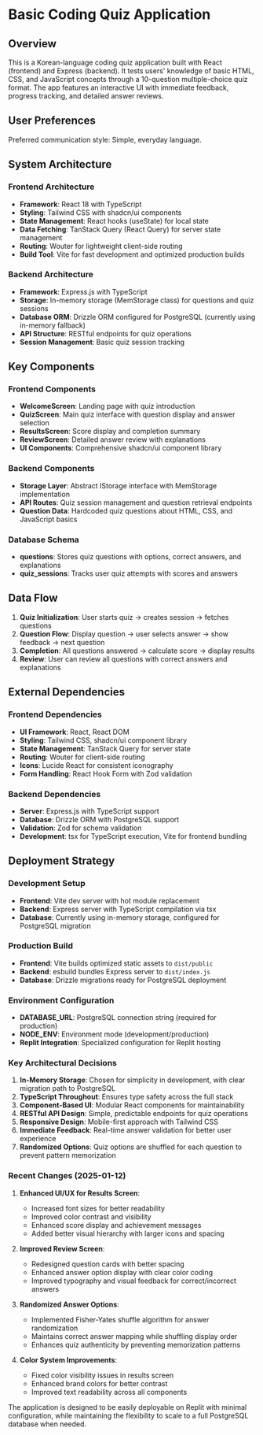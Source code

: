 # Basic Coding Quiz Application

## Overview

This is a Korean-language coding quiz application built with React (frontend) and Express (backend). It tests users' knowledge of basic HTML, CSS, and JavaScript concepts through a 10-question multiple-choice quiz format. The app features an interactive UI with immediate feedback, progress tracking, and detailed answer reviews.

## User Preferences

Preferred communication style: Simple, everyday language.

## System Architecture

### Frontend Architecture
- **Framework**: React 18 with TypeScript
- **Styling**: Tailwind CSS with shadcn/ui components
- **State Management**: React hooks (useState) for local state
- **Data Fetching**: TanStack Query (React Query) for server state management
- **Routing**: Wouter for lightweight client-side routing
- **Build Tool**: Vite for fast development and optimized production builds

### Backend Architecture
- **Framework**: Express.js with TypeScript
- **Storage**: In-memory storage (MemStorage class) for questions and quiz sessions
- **Database ORM**: Drizzle ORM configured for PostgreSQL (currently using in-memory fallback)
- **API Structure**: RESTful endpoints for quiz operations
- **Session Management**: Basic quiz session tracking

## Key Components

### Frontend Components
- **WelcomeScreen**: Landing page with quiz introduction
- **QuizScreen**: Main quiz interface with question display and answer selection
- **ResultsScreen**: Score display and completion summary
- **ReviewScreen**: Detailed answer review with explanations
- **UI Components**: Comprehensive shadcn/ui component library

### Backend Components
- **Storage Layer**: Abstract IStorage interface with MemStorage implementation
- **API Routes**: Quiz session management and question retrieval endpoints
- **Question Data**: Hardcoded quiz questions about HTML, CSS, and JavaScript basics

### Database Schema
- **questions**: Stores quiz questions with options, correct answers, and explanations
- **quiz_sessions**: Tracks user quiz attempts with scores and answers

## Data Flow

1. **Quiz Initialization**: User starts quiz → creates session → fetches questions
2. **Question Flow**: Display question → user selects answer → show feedback → next question
3. **Completion**: All questions answered → calculate score → display results
4. **Review**: User can review all questions with correct answers and explanations

## External Dependencies

### Frontend Dependencies
- **UI Framework**: React, React DOM
- **Styling**: Tailwind CSS, shadcn/ui component library
- **State Management**: TanStack Query for server state
- **Routing**: Wouter for client-side routing
- **Icons**: Lucide React for consistent iconography
- **Form Handling**: React Hook Form with Zod validation

### Backend Dependencies
- **Server**: Express.js with TypeScript support
- **Database**: Drizzle ORM with PostgreSQL support
- **Validation**: Zod for schema validation
- **Development**: tsx for TypeScript execution, Vite for frontend bundling

## Deployment Strategy

### Development Setup
- **Frontend**: Vite dev server with hot module replacement
- **Backend**: Express server with TypeScript compilation via tsx
- **Database**: Currently using in-memory storage, configured for PostgreSQL migration

### Production Build
- **Frontend**: Vite builds optimized static assets to `dist/public`
- **Backend**: esbuild bundles Express server to `dist/index.js`
- **Database**: Drizzle migrations ready for PostgreSQL deployment

### Environment Configuration
- **DATABASE_URL**: PostgreSQL connection string (required for production)
- **NODE_ENV**: Environment mode (development/production)
- **Replit Integration**: Specialized configuration for Replit hosting

### Key Architectural Decisions

1. **In-Memory Storage**: Chosen for simplicity in development, with clear migration path to PostgreSQL
2. **TypeScript Throughout**: Ensures type safety across the full stack
3. **Component-Based UI**: Modular React components for maintainability
4. **RESTful API Design**: Simple, predictable endpoints for quiz operations
5. **Responsive Design**: Mobile-first approach with Tailwind CSS
6. **Immediate Feedback**: Real-time answer validation for better user experience
7. **Randomized Options**: Quiz options are shuffled for each question to prevent pattern memorization

### Recent Changes (2025-01-12)

1. **Enhanced UI/UX for Results Screen**: 
   - Increased font sizes for better readability
   - Improved color contrast and visibility
   - Enhanced score display and achievement messages
   - Added better visual hierarchy with larger icons and spacing

2. **Improved Review Screen**:
   - Redesigned question cards with better spacing
   - Enhanced answer option display with clear color coding
   - Improved typography and visual feedback for correct/incorrect answers

3. **Randomized Answer Options**:
   - Implemented Fisher-Yates shuffle algorithm for answer randomization
   - Maintains correct answer mapping while shuffling display order
   - Enhances quiz authenticity by preventing memorization patterns

4. **Color System Improvements**:
   - Fixed color visibility issues in results screen
   - Enhanced brand colors for better contrast
   - Improved text readability across all components

The application is designed to be easily deployable on Replit with minimal configuration, while maintaining the flexibility to scale to a full PostgreSQL database when needed.